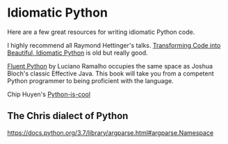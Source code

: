# Idiomatic Python

Here are a few great resources for writing idiomatic Python code.

I highly recommend all Raymond Hettinger's talks. [Transforming Code into Beautiful, Idiomatic Python][3] is old but really good.

[Fluent Python][1] by Luciano Ramalho occupies the same space as Joshua Bloch's classic Effective Java. This book will take you from a competent Python programmer to being proficient with the language.

Chip Huyen's [Python-is-cool][2]


## The Chris dialect of Python

https://docs.python.org/3.7/library/argparse.html#argparse.Namespace





[1]: http://shop.oreilly.com/product/0636920032519.do
[2]: https://github.com/chiphuyen/python-is-cool
[3]: https://www.youtube.com/watch?v=OSGv2VnC0go

